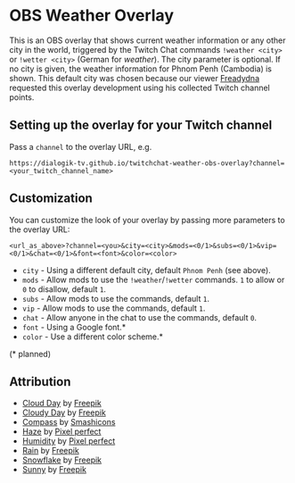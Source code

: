 # OBS Weather Overlay

This is an OBS overlay that shows current weather information or any other city in the world, triggered by the Twitch Chat commands `!weather <city>` or `!wetter <city>` (German for *weather*). The city parameter is optional. If no city is given, the weather information for Phnom Penh (Cambodia) is shown. This default city was chosen because our viewer [Freadydna](https://www.twitch.tv/Freadydna) requested this overlay development using his collected Twitch channel points.

## Setting up the overlay for your Twitch channel

Pass a `channel` to the overlay URL, e.g.

    https://dialogik-tv.github.io/twitchchat-weather-obs-overlay?channel=<your_twitch_channel_name>

## Customization

You can customize the look of your overlay by passing more parameters to the overlay URL:

    <url_as_above>?channel=<you>&city=<city>&mods=<0/1>&subs=<0/1>&vip=<0/1>&chat=<0/1>&font=<font>&color=<color>

* `city` - Using a different default city, default `Phnom Penh` (see above).
* `mods` - Allow mods to use the `!weather`/`!wetter` commands. `1` to allow or `0` to disallow, default `1`.
* `subs` - Allow mods to use the commands, default `1`.
* `vip` - Allow mods to use the commands, default `1`.
* `chat` - Allow anyone in the chat to use the commands, default `0`.
* `font` - Using a Google font.*
* `color` - Use a different color scheme.*

(* planned)

## Attribution

* [Cloud Day](https://www.flaticon.com/free-icon/cloudy-day_3814929) by [Freepik](https://www.flaticon.com/authors/freepik)
* [Cloudy Day](https://www.flaticon.com/free-icon/cloudy-day_3814858) by [Freepik](https://www.flaticon.com/authors/freepik)
* [Compass](https://www.flaticon.com/free-icon/compass_660333) by [Smashicons](https://www.flaticon.com/authors/smashicons)
* [Haze](https://www.flaticon.com/free-icon/haze_727789) by [Pixel perfect](https://www.flaticon.com/authors/pixel-perfect)
* [Humidity](https://www.flaticon.com/free-icon/humidity_727790) by [Pixel perfect](https://www.flaticon.com/authors/pixel-perfect)
* [Rain](https://www.flaticon.com/free-icon/rain_3815058) by [Freepik](https://www.flaticon.com/authors/freepik)
* [Snowflake](https://www.flaticon.com/free-icon/snowflake_3815117) by [Freepik](https://www.flaticon.com/authors/freepik)
* [Sunny](https://www.flaticon.com/free-icon/sunny_3815245) by [Freepik](https://www.flaticon.com/authors/freepik)
